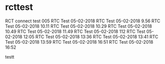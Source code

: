 # rcttest
RCT connect test 005
RTC Test 05-02-2018
RTC Test 05-02-2018 9.56
RTC Test 05-02-2018 10.11
RTC Test 05-02-2018 10.29
RTC Test 05-02-2018 10.49
RTC Test 05-02-2018 11.49
RTC Test 05-02-2018 112
RTC Test 05-02-2018 12:05
RTC Test 05-02-2018 13:36
RTC Test 05-02-2018 13:41
RTC Test 05-02-2018 13:59
RTC Test 05-02-2018 16:51
RTC Test 05-02-2018 16:52


testt
